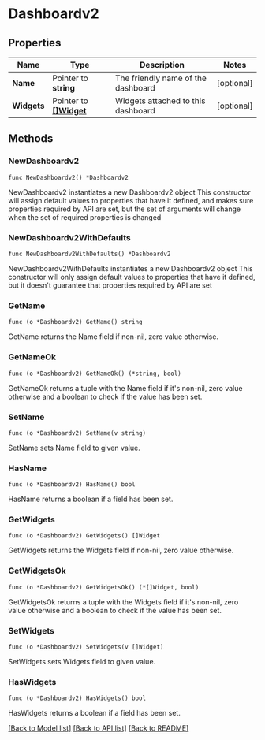 # Dashboardv2

## Properties

Name | Type | Description | Notes
------------ | ------------- | ------------- | -------------
**Name** | Pointer to **string** | The friendly name of the dashboard | [optional] 
**Widgets** | Pointer to [**[]Widget**](Widget.md) | Widgets attached to this dashboard | [optional] 

## Methods

### NewDashboardv2

`func NewDashboardv2() *Dashboardv2`

NewDashboardv2 instantiates a new Dashboardv2 object
This constructor will assign default values to properties that have it defined,
and makes sure properties required by API are set, but the set of arguments
will change when the set of required properties is changed

### NewDashboardv2WithDefaults

`func NewDashboardv2WithDefaults() *Dashboardv2`

NewDashboardv2WithDefaults instantiates a new Dashboardv2 object
This constructor will only assign default values to properties that have it defined,
but it doesn't guarantee that properties required by API are set

### GetName

`func (o *Dashboardv2) GetName() string`

GetName returns the Name field if non-nil, zero value otherwise.

### GetNameOk

`func (o *Dashboardv2) GetNameOk() (*string, bool)`

GetNameOk returns a tuple with the Name field if it's non-nil, zero value otherwise
and a boolean to check if the value has been set.

### SetName

`func (o *Dashboardv2) SetName(v string)`

SetName sets Name field to given value.

### HasName

`func (o *Dashboardv2) HasName() bool`

HasName returns a boolean if a field has been set.

### GetWidgets

`func (o *Dashboardv2) GetWidgets() []Widget`

GetWidgets returns the Widgets field if non-nil, zero value otherwise.

### GetWidgetsOk

`func (o *Dashboardv2) GetWidgetsOk() (*[]Widget, bool)`

GetWidgetsOk returns a tuple with the Widgets field if it's non-nil, zero value otherwise
and a boolean to check if the value has been set.

### SetWidgets

`func (o *Dashboardv2) SetWidgets(v []Widget)`

SetWidgets sets Widgets field to given value.

### HasWidgets

`func (o *Dashboardv2) HasWidgets() bool`

HasWidgets returns a boolean if a field has been set.


[[Back to Model list]](../README.md#documentation-for-models) [[Back to API list]](../README.md#documentation-for-api-endpoints) [[Back to README]](../README.md)


